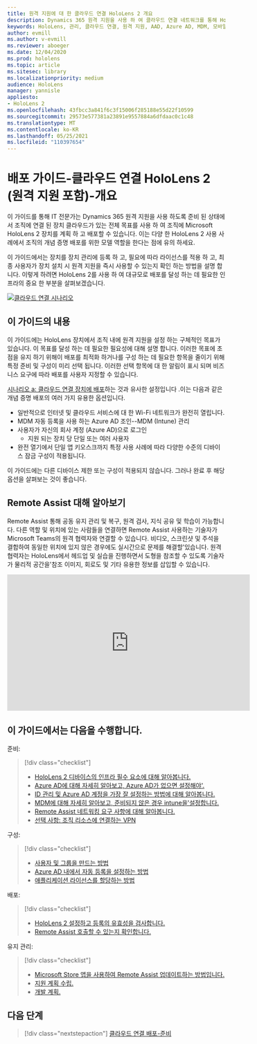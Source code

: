```yaml
---
title: 원격 지원에 대 한 클라우드 연결 HoloLens 2 개요
description: Dynamics 365 원격 지원을 사용 하 여 클라우드 연결 네트워크를 통해 HoloLens 2 장치를 등록 하는 방법을 알아봅니다.
keywords: HoloLens, 관리, 클라우드 연결, 원격 지원, AAD, Azure AD, MDM, 모바일 장치 관리
author: evmill
ms.author: v-evmill
ms.reviewer: aboeger
ms.date: 12/04/2020
ms.prod: hololens
ms.topic: article
ms.sitesec: library
ms.localizationpriority: medium
audience: HoloLens
manager: yannisle
appliesto:
- HoloLens 2
ms.openlocfilehash: 43fbcc3a841f6c3f15006f285188e55d22f10599
ms.sourcegitcommit: 29573e577381a23891e9557884a6dfdaac0c1c48
ms.translationtype: MT
ms.contentlocale: ko-KR
ms.lasthandoff: 05/25/2021
ms.locfileid: "110397654"
---
```

# <a name="deployment-guide--cloud-connected-hololens-2-with-remote-assist--overview"></a>배포 가이드-클라우드 연결 HoloLens 2 (원격 지원 포함)-개요

이 가이드를 통해 IT 전문가는 Dynamics 365 원격 지원을 사용 하도록 준비 된 상태에서 조직에 연결 된 장치 클라우드가 있는 전체 목표를 사용 하 여 조직에 Microsoft HoloLens 2 장치를 계획 하 고 배포할 수 있습니다. 이는 다양 한 HoloLens 2 사용 사례에서 조직의 개념 증명 배포를 위한 모델 역할을 한다는 점에 유의 하세요.

이 가이드에서는 장치를 장치 관리에 등록 하 고, 필요에 따라 라이선스를 적용 하 고, 최종 사용자가 장치 설치 시 원격 지원을 즉시 사용할 수 있는지 확인 하는 방법을 설명 합니다. 이렇게 하려면 HoloLens 2를 사용 하 여 대규모로 배포를 달성 하는 데 필요한 인프라의 중요 한 부분을 살펴보겠습니다.

[![클라우드 연결 시나리오 ](./images/deployment-guides-revised-scenario-a.png)](./images/deployment-guides-revised-scenario-a.png#lightbox)
## <a name="in-this-guide"></a>이 가이드의 내용

이 가이드에는 HoloLens 장치에서 조직 내에 원격 지원을 설정 하는 구체적인 목표가 있습니다. 이 목표를 달성 하는 데 필요한 필요성에 대해 설명 합니다. 이러한 목표에 초점을 유지 하기 위해이 배포를 최적화 하거나를 구성 하는 데 필요한 항목을 줄이기 위해 특정 준비 및 구성이 미리 선택 됩니다. 이러한 선택 항목에 대 한 알림이 표시 되며 비즈니스 요구에 따라 배포를 사용자 지정할 수 있습니다.

[시나리오 a: 클라우드 연결 장치에 배포](https://docs.microsoft.com/hololens/common-scenarios#scenario-a)하는 것과 유사한 설정입니다 .이는 다음과 같은 개념 증명 배포의 여러 가지 유용한 옵션입니다.

- 일반적으로 인터넷 및 클라우드 서비스에 대 한 Wi-Fi 네트워크가 완전히 열립니다.
- MDM 자동 등록을 사용 하는 Azure AD 조인--MDM (Intune) 관리
- 사용자가 자신의 회사 계정 (Azure AD)으로 로그인
  - 지원 되는 장치 당 단일 또는 여러 사용자
- 완전 열기에서 단일 앱 키오스크까지 특정 사용 사례에 따라 다양한 수준의 디바이스 잠금 구성이 적용됩니다.



이 가이드에는 다른 디바이스 제한 또는 구성이 적용되지 않습니다. 그러나 완료 후 해당 옵션을 살펴보는 것이 좋습니다.

## <a name="learn-about-remote-assist"></a>Remote Assist 대해 알아보기

Remote Assist 통해 공동 유지 관리 및 복구, 원격 검사, 지식 공유 및 학습이 가능합니다. 다른 역할 및 위치에 있는 사람들을 연결하면 Remote Assist 사용하는 기술자가 Microsoft Teams의 원격 협력자와 연결할 수 있습니다. 비디오, 스크린샷 및 주석을 결합하여 동일한 위치에 있지 않은 경우에도 실시간으로 문제를 해결할&#39;있습니다. 원격 협력자는 HoloLens에서 헤드업 및 실습을 진행하면서 도형을 참조할 수 있도록 기술자가 물리적 공간을&#39;참조 이미지, 회로도 및 기타 유용한 정보를 삽입할 수 있습니다.

<iframe width="560" height="315" src="https://www.youtube.com/embed/d3YT8j0yYl0" frameborder="0" allow="accelerometer; autoplay; clipboard-write; encrypted-media; gyroscope; picture-in-picture" allowfullscreen></iframe>

## <a name="in-this-guide-you-will"></a>이 가이드에서는 다음을 수행합니다.

준비:

> [!div class="checklist"]
> - [HoloLens 2 디바이스의 인프라 필수 요소에 대해 알아봅니다.](hololens2-cloud-connected-prepare.md#infrastructure-essentials)
> - [Azure AD에 대해 자세히 알아보고, Azure AD가 없으면 설정해야&#39;.](hololens2-cloud-connected-prepare.md#azure-active-directory)
> - [ID 관리 및 Azure AD 계정을 가장 잘 설정하는 방법에 대해 알아봅니다.](hololens2-cloud-connected-prepare.md#identity-management)
> - [MDM에 대해 자세히 알아보고, 준비되지 않은 경우 intune을&#39;설정합니다.](hololens2-cloud-connected-prepare.md#mobile-device-management)
> - [Remote Assist 네트워킹 요구 사항에 대해 알아봅니다.](hololens2-cloud-connected-prepare.md#network)
> - [선택 사항: 조직 리소스에 연결하는 VPN](/hololens2-cloud-connected-prepare.md#optional-connect-your-hololens-to-vpn)

구성:

> [!div class="checklist"]
> - [사용자 및 그룹을 만드는 방법](hololens2-cloud-connected-configure.md#azure-users-and-groups)
> - [Azure AD 내에서 자동 등록을 설정하는 방법](hololens2-cloud-connected-configure.md#auto-enrollment-on-hololens-2)
> - [애플리케이션 라이선스를 할당하는 방법](hololens2-cloud-connected-configure.md#application-licenses)

배포:

> [!div class="checklist"]
> - [HoloLens 2 설정하고 등록의 유효성을 검사합니다.](hololens2-cloud-connected-deploy.md#enrollment-validation)
> - [Remote Assist 호출할 수 있는지 확인합니다.](hololens2-cloud-connected-deploy.md#remote-assist-call-validation)

유지 관리:

> [!div class="checklist"]
> - [Microsoft Store 앱을 사용하여 Remote Assist 업데이트하는 방법입니다.](hololens2-cloud-connected-maintain.md#updates)
> - [지원 계획 수립.](hololens2-cloud-connected-maintain.md#support-plan)
> - [개발 계획.](hololens2-cloud-connected-maintain.md#development-plan)

## <a name="next-step"></a>다음 단계

> [!div class="nextstepaction"]
> [클라우드 연결 배포-준비](hololens2-cloud-connected-prepare.md)

